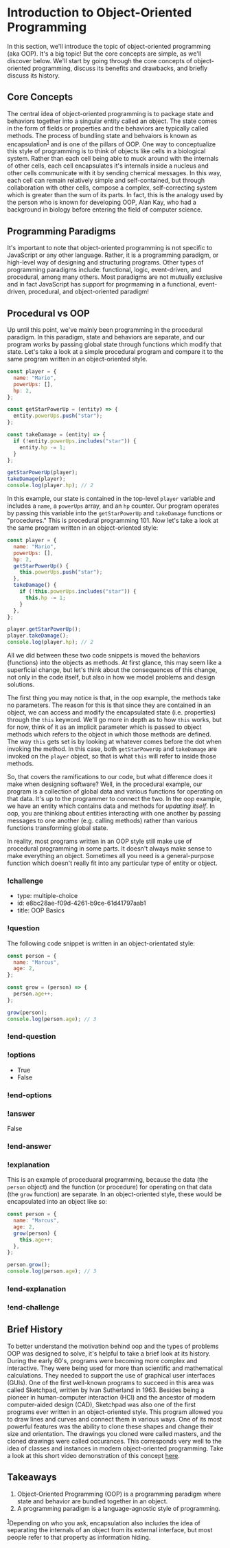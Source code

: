 # Introduction to Object-Oriented Programming

In this section, we'll introduce the topic of object-oriented programming (aka OOP). It's a big topic! But the core concepts are simple, as we'll discover below. We'll start by going through the core concepts of object-oriented programming, discuss its benefits and drawbacks, and briefly discuss its history.

## Core Concepts

The central idea of object-oriented programming is to package state and behaviors together into a singular entity called an object. The state comes in the form of fields or properties and the behaviors are typically called methods. The process of bundling state and behvaiors is known as encapsulation<sup id="1">[1](#f1)</sup> and is one of the pillars of OOP. One way to conceptualize this style of programming is to think of objects like cells in a biological system. Rather than each cell being able to muck around with the internals of other cells, each cell encapsulates it's internals inside a nucleus and other cells communicate with it by sending chemical messages. In this way, each cell can remain relatively simple and self-contained, but through collaboration with other cells, compose a complex, self-correcting system which is greater than the sum of its parts. In fact, this is the analogy used by the person who is known for developing OOP, Alan Kay, who had a background in biology before entering the field of computer science.

## Programming Paradigms

It's important to note that object-oriented programming is not specific to JavaScript or any other language. Rather, it is a programming paradigm, or high-level way of designing and structuring programs. Other types of programming paradigms include: functional, logic, event-driven, and procedural, among many others. Most paradigms are not mutually exclusive and in fact JavaScript has support for progrmaming in a functional, event-driven, procedural, and object-oriented paradigm!

## Procedural vs OOP

Up until this point, we've mainly been programming in the procedural paradigm. In this paradigm, state and behaviors are separate, and our program works by passing global state through functions which modify that state. Let's take a look at a simple procedural program and compare it to the same program written in an object-oriented style.

```js
const player = {
  name: "Mario",
  powerUps: [],
  hp: 2,
};

const getStarPowerUp = (entity) => {
  entity.powerUps.push("star");
};

const takeDamage = (entity) => {
  if (!entity.powerUps.includes("star")) {
    entity.hp -= 1;
  }
};

getStarPowerUp(player);
takeDamage(player);
console.log(player.hp); // 2
```

In this example, our state is contained in the top-level `player` variable and includes a `name`, a `powerUps` array, and an `hp` counter. Our program operates by passing this variable into the `getStarPowerUp` and `takeDamage` functions or "procedures." This is procedural programming 101. Now let's take a look at the same program written in an object-oriented style:

```js
const player = {
  name: "Mario",
  powerUps: [],
  hp: 2,
  getStarPowerUp() {
    this.powerUps.push("star");
  },
  takeDamage() {
    if (!this.powerUps.includes("star")) {
      this.hp -= 1;
    }
  },
};

player.getStarPowerUp();
player.takeDamage();
console.log(player.hp); // 2
```

All we did between these two code snippets is moved the behaviors (functions) into the objects as methods. At first glance, this may seem like a superficial change, but let's think about the consequences of this change, not only in the code itself, but also in how we model problems and design solutions.

The first thing you may notice is that, in the oop example, the methods take no parameters. The reason for this is that since they are contained in an object, we can access and modify the encapsulated state (i.e. properties) through the `this` keyword. We'll go more in depth as to how `this` works, but for now, think of it as an implicit parameter which is passed to object methods which refers to the object in which those methods are defined. The way `this` gets set is by looking at whatever comes before the dot when invoking the method. In this case, both `getStarPowerUp` and `takeDamage` are invoked on the `player` object, so that is what `this` will refer to inside those methods.

So, that covers the ramifications to our code, but what difference does it make when designing software? Well, in the procedural example, our program is a collection of global data and various functions for operating on that data. It's up to the programmer to connect the two. In the oop example, we have an entity which contains data and methods for _updating itself_. In oop, you are thinking about entities interacting with one another by passing messages to one another (e.g. calling methods) rather than various functions transforming global state.

In reality, most programs written in an OOP style still make use of procedural programming in some parts. It doesn't always make sense to make everything an object. Sometimes all you need is a general-purpose function which doesn't really fit into any particular type of entity or object.

### !challenge

* type: multiple-choice
* id: e8bc28ae-f09d-4261-b9ce-61d41797aab1
* title: OOP Basics

### !question

The following code snippet is written in an object-orientated style:

```js
const person = {
  name: "Marcus",
  age: 2,
};

const grow = (person) => {
  person.age++;
};

grow(person);
console.log(person.age); // 3
```

### !end-question

### !options

* True
* False

### !end-options

### !answer

False

### !end-answer

### !explanation

This is an example of proceduaral programming, because the data (the `person` object) and the function (or procedure) for operating on that data (the `grow` function) are separate. In an object-oriented style, these would be encapsulated into an object like so:

```js
const person = {
  name: "Marcus",
  age: 2,
  grow(person) {
    this.age++;
  },
};

person.grow();
console.log(person.age); // 3
```

### !end-explanation

### !end-challenge

## Brief History

To better understand the motivation behind oop and the types of problems OOP was designed to solve, it's helpful to take a brief look at its history. During the early 60's, programs were becoming more complex and interactive. They were being used for more than scientific and mathematical calculations. They needed to support the use of graphical user interfaces (GUIs). One of the first well-known programs to succeed in this area was called Sketchpad, written by Ivan Sutherland in 1963. Besides being a pioneer in human-computer interaction (HCI) and the ancestor of modern computer-aided design (CAD), Sketchpad was also one of the first programs ever written in an object-oriented style. This program allowed you to draw lines and curves and connect them in various ways. One of its most powerful features was the ability to clone these shapes and change their size and orientation. The drawings you cloned were called masters, and the cloned drawings were called occurances. This corresponds very well to the idea of classes and instances in modern object-oriented programming. Take a look at this short video demonstration of this concept [here](https://youtu.be/hB3jQKGrJo0?t=422).

## Takeaways

1. Object-Oriented Programming (OOP) is a programming paradigm where state and behavior are bundled together in an object.
2. A programming paradigm is a language-agnostic style of programming.

<sup id="f1">[1](#1)</sup>Depending on who you ask, encapsulation also includes the idea of separating the internals of an object from its external interface, but most people refer to that property as information hiding.
